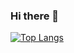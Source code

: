 ### Hi there 👋

[![Top Langs](https://github-readme-stats.vercel.app/api/top-langs/?username=ikenaga530
)](https://github.com/anuraghazra/github-readme-stats)


